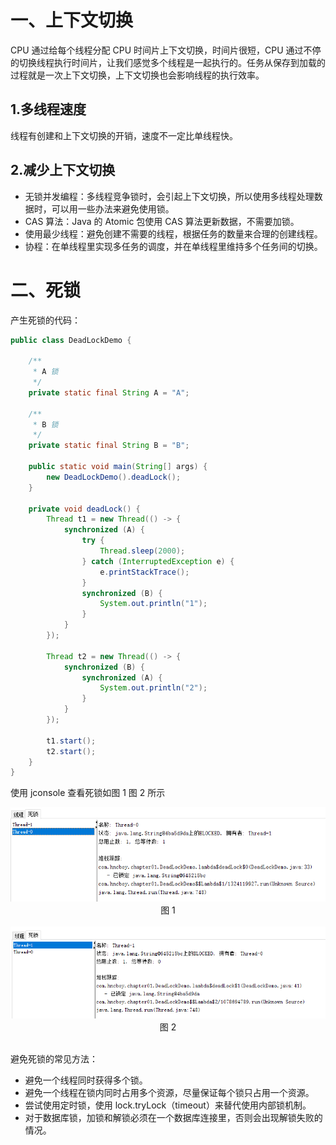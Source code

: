 # 一、上下文切换
CPU 通过给每个线程分配 CPU 时间片上下文切换，时间片很短，CPU 通过不停的切换线程执行时间片，让我们感觉多个线程是一起执行的。任务从保存到加载的过程就是一次上下文切换，上下文切换也会影响线程的执行效率。

## 1.多线程速度
线程有创建和上下文切换的开销，速度不一定比单线程快。

## 2.减少上下文切换
- 无锁并发编程：多线程竞争锁时，会引起上下文切换，所以使用多线程处理数据时，可以用一些办法来避免使用锁。
- CAS 算法：Java 的 Atomic 包使用 CAS 算法更新数据，不需要加锁。
- 使用最少线程：避免创建不需要的线程，根据任务的数量来合理的创建线程。
- 协程：在单线程里实现多任务的调度，并在单线程里维持多个任务间的切换。

# 二、死锁
产生死锁的代码：
```java
public class DeadLockDemo {

    /**
     * A 锁
     */
    private static final String A = "A";

    /**
     * B 锁
     */
    private static final String B = "B";

    public static void main(String[] args) {
        new DeadLockDemo().deadLock();
    }

    private void deadLock() {
        Thread t1 = new Thread(() -> {
            synchronized (A) {
                try {
                    Thread.sleep(2000);
                } catch (InterruptedException e) {
                    e.printStackTrace();
                }
                synchronized (B) {
                    System.out.println("1");
                }
            }
        });

        Thread t2 = new Thread(() -> {
            synchronized (B) {
                synchronized (A) {
                    System.out.println("2");
                }
            }
        });

        t1.start();
        t2.start();
    }
}
```
使用 jconsole 查看死锁如图 1 图 2 所示
<div align = "center">
    <img src="/docs/pics/f54e41fd-e531-4fbb-9c99-3d8d724ac6b0.png" /> </div>
<div align = "center"> 图 1 </div><br>
<div align = "center">
    <img src="/docs/pics/653f7bab-da03-487f-8687-2f205497d054.png" /> </div>
<div align = "center"> 图 2 </div><br>

避免死锁的常见方法：
- 避免一个线程同时获得多个锁。
- 避免一个线程在锁内同时占用多个资源，尽量保证每个锁只占用一个资源。
- 尝试使用定时锁，使用 lock.tryLock（timeout）来替代使用内部锁机制。
- 对于数据库锁，加锁和解锁必须在一个数据库连接里，否则会出现解锁失败的情况。